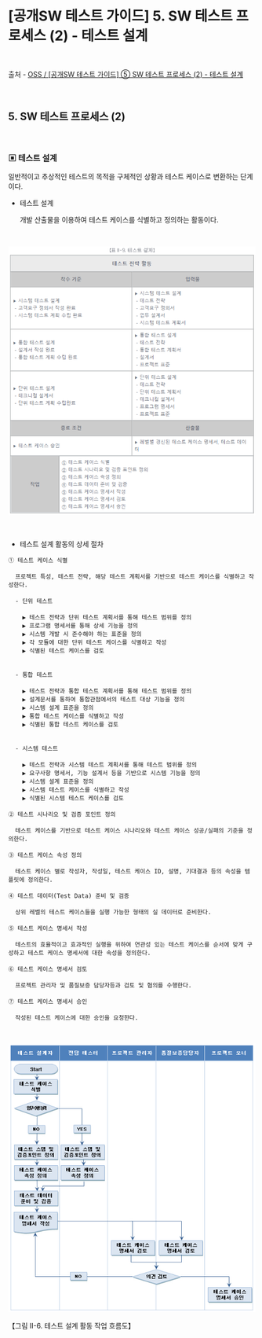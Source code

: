 # [공개SW 테스트 가이드] 5. SW 테스트 프로세스 (2) - 테스트 설계

<br/>

출처 - [OSS / [공개SW 테스트 가이드] ⑤ SW 테스트 프로세스 (2) - 테스트 설계](https://www.oss.kr/info_test/show/54d2d3be-406a-44df-bec0-2338e701f412?search_keyword=sw+%ED%85%8C%EC%8A%A4%ED%8A%B8&page=5)

<br/>

## 5. SW 테스트 프로세스 (2)

<br/>

### ▣ 테스트 설계

일반적이고 추상적인 테스트의 목적을 구체적인 상황과 테스트 케이스로 변환하는 단계이다.

- 테스트 설계

  개발 산출물을 이용하여 테스트 케이스를 식별하고 정의하는 활동이다.

<br/>

![images](/Images/2019/11/20191127-1318-01.png)

<br/>

- 테스트 설계 활동의 상세 절차

```
① 테스트 케이스 식별

  프로젝트 특성, 테스트 전략, 해당 테스트 계획서를 기반으로 테스트 케이스를 식별하고 작성한다.

  - 단위 테스트

    ▶ 테스트 전략과 단위 테스트 계획서를 통해 테스트 범위를 정의
    ▶ 프로그램 명세서를 통해 상세 기능을 정의
    ▶ 시스템 개발 시 준수해야 하는 표준을 정의
    ▶ 각 모듈에 대한 단위 테스트 케이스를 식별하고 작성
    ▶ 식별된 테스트 케이스를 검토


  - 통합 테스트

    ▶ 테스트 전략과 통합 테스트 계획서를 통해 테스트 범위를 정의
    ▶ 설계문서를 통하여 통합관점에서의 테스트 대상 기능을 정의
    ▶ 시스템 설계 표준을 정의
    ▶ 통합 테스트 케이스를 식별하고 작성
    ▶ 식별된 통합 테스트 케이스를 검토


  - 시스템 테스트

    ▶ 테스트 전략과 시스템 테스트 계획서를 통해 테스트 범위를 정의
    ▶ 요구사항 명세서, 기능 설계서 등을 기반으로 시스템 기능을 정의
    ▶ 시스템 설계 표준을 정의
    ▶ 시스템 테스트 케이스를 식별하고 작성
    ▶ 식별된 시스템 테스트 케이스를 검토

② 테스트 시나리오 및 검증 포인트 정의

  테스트 케이스를 기반으로 테스트 케이스 시나리오와 테스트 케이스 성공/실패의 기준을 정의한다.

③ 테스트 케이스 속성 정의

  테스트 케이스 별로 작성자, 작성일, 테스트 케이스 ID, 설명, 기대결과 등의 속성을 템플릿에 정의한다.

④ 테스트 데이터(Test Data) 준비 및 검증

  상위 레벨의 테스트 케이스들을 실행 가능한 형태의 실 데이터로 준비한다.

⑤ 테스트 케이스 명세서 작성

  테스트의 효율적이고 효과적인 실행을 위하여 연관성 있는 테스트 케이스를 순서에 맞게 구성하고 테스트 케이스 명세서에 대한 속성을 정의한다.

⑥ 테스트 케이스 명세서 검토

  프로젝트 관리자 및 품질보증 담당자등과 검토 및 협의를 수행한다.

⑦ 테스트 케이스 명세서 승인

  작성된 테스트 케이스에 대한 승인을 요청한다.
```

<br/>

![images](/Images/2019/11/20191127-1318-02.png)

【그림 II-6. 테스트 설계 활동 작업 흐름도】

<br/>
